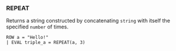 <!--
This is generated by ESQL's AbstractFunctionTestCase. Do no edit it. See ../README.md for how to regenerate it.
-->

### REPEAT
Returns a string constructed by concatenating `string` with itself the specified `number` of times.

```
ROW a = "Hello!"
| EVAL triple_a = REPEAT(a, 3)
```
